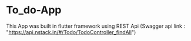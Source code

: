 # To_do-App
This App was built in flutter framework using REST Api (Swagger api link : "https://api.nstack.in/#/Todo/TodoController_findAll")
